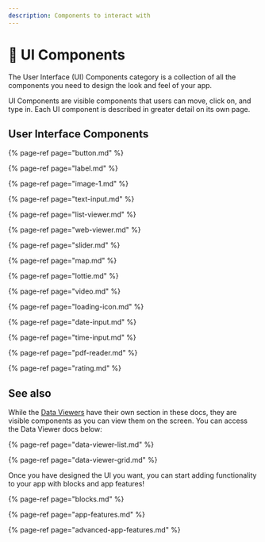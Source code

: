```yaml
---
description: Components to interact with
---
```


# 🔘 UI Components

The User Interface \(UI\) Components category is a collection of all the components you need to design the look and feel of your app. 

UI Components are visible components that users can move, click on, and type in. Each UI component is described in greater detail on its own page.

## User Interface Components

{% page-ref page="button.md" %}

{% page-ref page="label.md" %}

{% page-ref page="image-1.md" %}

{% page-ref page="text-input.md" %}

{% page-ref page="list-viewer.md" %}

{% page-ref page="web-viewer.md" %}

{% page-ref page="slider.md" %}

{% page-ref page="map.md" %}

{% page-ref page="lottie.md" %}

{% page-ref page="video.md" %}

{% page-ref page="loading-icon.md" %}

{% page-ref page="date-input.md" %}

{% page-ref page="time-input.md" %}

{% page-ref page="pdf-reader.md" %}

{% page-ref page="rating.md" %}

## See also

While the [Data Viewers](data-viewers.md) have their own section in these docs, they are visible components as you can view them on the screen. You can access the Data Viewer docs below:

{% page-ref page="data-viewer-list.md" %}

{% page-ref page="data-viewer-grid.md" %}

Once you have designed the UI you want, you can start adding functionality to your app with blocks and app features!

{% page-ref page="blocks.md" %}

{% page-ref page="app-features.md" %}

{% page-ref page="advanced-app-features.md" %}

